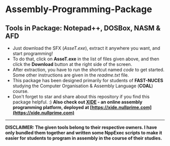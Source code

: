 # Assembly-Programming-Package
Tools in Package: Notepad++, DOSBox, NASM &amp; AFD
---
+ Just download the SFX (*AsseT.exe*), extract it anywhere you want, and start programming!
+ To do that, click on **AsseT.exe** in the list of files given above, and then click the **Download** button at the right side of the screen.
+ After extraction, you have to run the shortcut named *code* to get started. Some other instructions are given in the *readme.txt* file.
+ This package has been designed primarily for students of **FAST-NUCES** studying the Computer Organisation & Assembly Language (**COAL**) course.
+ Don't forget to star and share about this repository if you find this package helpful. :)
**Also check out [XIDE](https://github.com/ASD0x41/xide) - an online assembly programming platform, deployed at [https://xide.nullprime.com](https://xide.nullprime.com)**
---
**DISCLAIMER: The given tools belong to their respective owners. I have only bundled them together and written some NppExec scripts to make it easier for students to program in assembly in the course of their studies.**
